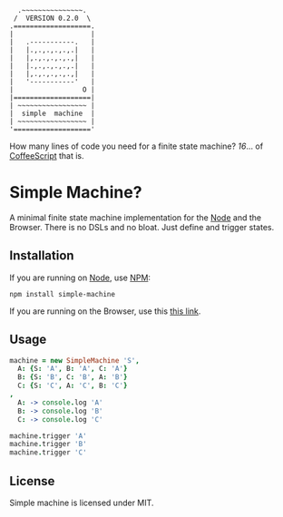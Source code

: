 ```shell
  .~~~~~~~~~~~~~~~.
 /  VERSION 0.2.0  \
.===================.
|                   |
|   .-----------.   |
|   |.,.,.,.,.,.|   |
|   |,.,.,.,.,.,|   |
|   |.,.,.,.,.,.|   |
|   |,.,.,.,.,.,|   |
|   '-----------'   |
|                 O |
|===================|
| ~~~~~~~~~~~~~~~~~ |
|  simple  machine  |
| ~~~~~~~~~~~~~~~~~ |
'==================='
```

How many lines of code you need for a finite state machine? *16*... of
[CoffeeScript][cs] that is.

Simple Machine?
===============

A minimal finite state machine implementation for the [Node][nd] and the
Browser. There is no DSLs and no bloat. Just define and trigger states.

Installation
------------

If you are running on [Node][nd], use [NPM][np]:

    npm install simple-machine

If you are running on the Browser, use this [this link][dw].

Usage
-----

```coffeescript
machine = new SimpleMachine 'S',
  A: {S: 'A', B: 'A', C: 'A'}
  B: {S: 'B', C: 'B', A: 'B'}
  C: {S: 'C', A: 'C', B: 'C'}
,
  A: -> console.log 'A'
  B: -> console.log 'B'
  C: -> console.log 'C'

machine.trigger 'A'
machine.trigger 'B'
machine.trigger 'C'
```

License
-------

Simple machine is licensed under MIT.

[nd]: http://nodejs.org/
[np]: http://npmjs.org/
[cs]: http://coffeescript.org/
[dw]: https://raw.github.com/gsamokovarov/simple-machine/master/simple-machine.min.js